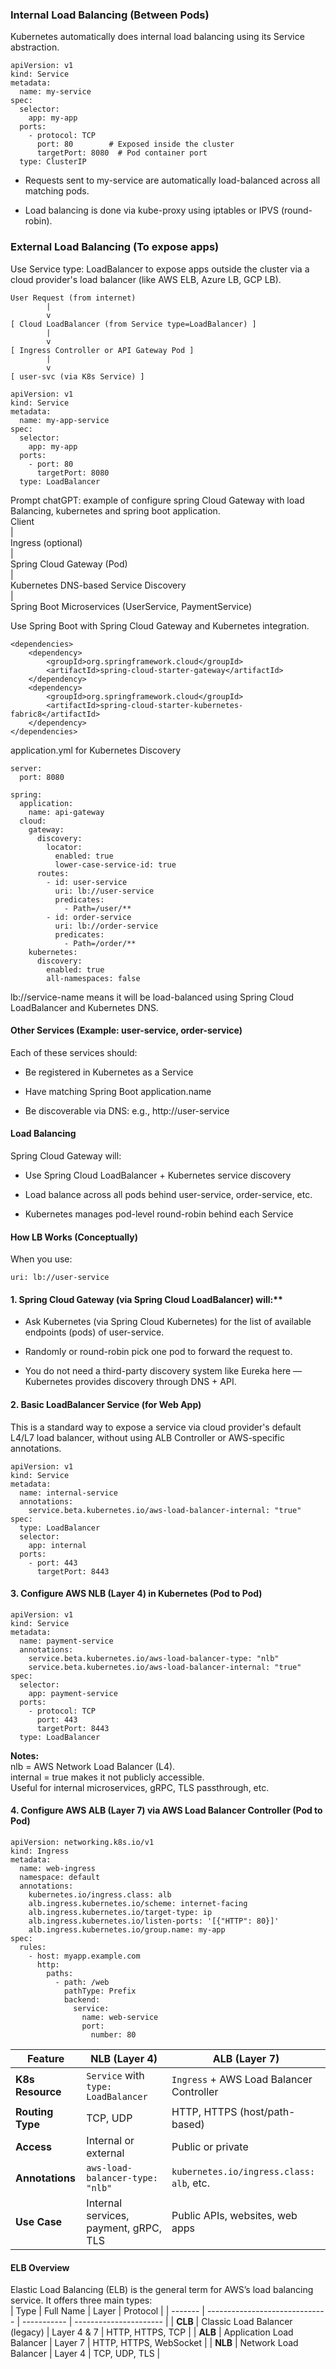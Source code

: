 ### Internal Load Balancing (Between Pods)
Kubernetes automatically does internal load balancing using its Service abstraction.  
```
apiVersion: v1
kind: Service
metadata:
  name: my-service
spec:
  selector:
    app: my-app
  ports:
    - protocol: TCP
      port: 80        # Exposed inside the cluster
      targetPort: 8080  # Pod container port
  type: ClusterIP
```
* Requests sent to my-service are automatically load-balanced across all matching pods.

* Load balancing is done via kube-proxy using iptables or IPVS (round-robin).

### External Load Balancing (To expose apps)  

Use Service type: LoadBalancer to expose apps outside the cluster via a cloud provider's load balancer (like AWS ELB, Azure LB, GCP LB).  

```
User Request (from internet)
        |
        v
[ Cloud LoadBalancer (from Service type=LoadBalancer) ]
        |
        v
[ Ingress Controller or API Gateway Pod ]
        |
        v
[ user-svc (via K8s Service) ]
```

```
apiVersion: v1
kind: Service
metadata:
  name: my-app-service
spec:
  selector:
    app: my-app
  ports:
    - port: 80
      targetPort: 8080
  type: LoadBalancer
```


Prompt chatGPT: example of configure spring Cloud Gateway with load Balancing, kubernetes and spring boot application.  
Client  
  |  
Ingress (optional)  
  |  
Spring Cloud Gateway (Pod)  
  |  
Kubernetes DNS-based Service Discovery  
  |  
Spring Boot Microservices (UserService, PaymentService)  

Use Spring Boot with Spring Cloud Gateway and Kubernetes integration.  
```
<dependencies>
    <dependency>
        <groupId>org.springframework.cloud</groupId>
        <artifactId>spring-cloud-starter-gateway</artifactId>
    </dependency>
    <dependency>
        <groupId>org.springframework.cloud</groupId>
        <artifactId>spring-cloud-starter-kubernetes-fabric8</artifactId>
    </dependency>
</dependencies>
```

application.yml for Kubernetes Discovery  
```
server:
  port: 8080

spring:
  application:
    name: api-gateway
  cloud:
    gateway:
      discovery:
        locator:
          enabled: true
          lower-case-service-id: true
      routes:
        - id: user-service
          uri: lb://user-service
          predicates:
            - Path=/user/**
        - id: order-service
          uri: lb://order-service
          predicates:
            - Path=/order/**
    kubernetes:
      discovery:
        enabled: true
        all-namespaces: false
```
lb://service-name means it will be load-balanced using Spring Cloud LoadBalancer and Kubernetes DNS.  


#### Other Services (Example: user-service, order-service)  

Each of these services should:

* Be registered in Kubernetes as a Service

* Have matching Spring Boot application.name

* Be discoverable via DNS: e.g., http://user-service

#### Load Balancing
Spring Cloud Gateway will:

* Use Spring Cloud LoadBalancer + Kubernetes service discovery

* Load balance across all pods behind user-service, order-service, etc.

* Kubernetes manages pod-level round-robin behind each Service

#### How LB Works (Conceptually)  
When you use:  
```
uri: lb://user-service
```
#### 1. Spring Cloud Gateway (via Spring Cloud LoadBalancer) will:**

* Ask Kubernetes (via Spring Cloud Kubernetes) for the list of available endpoints (pods) of user-service.

* Randomly or round-robin pick one pod to forward the request to.

* You do not need a third-party discovery system like Eureka here — Kubernetes provides discovery through DNS + API.

#### 2. Basic LoadBalancer Service (for Web App)
This is a standard way to expose a service via cloud provider's default L4/L7 load balancer, without using ALB Controller or AWS-specific annotations.
```
apiVersion: v1
kind: Service
metadata:
  name: internal-service
  annotations:
    service.beta.kubernetes.io/aws-load-balancer-internal: "true"
spec:
  type: LoadBalancer
  selector:
    app: internal
  ports:
    - port: 443
      targetPort: 8443
```

#### 3. Configure AWS NLB (Layer 4) in Kubernetes (Pod to Pod)  
```
apiVersion: v1
kind: Service
metadata:
  name: payment-service
  annotations:
    service.beta.kubernetes.io/aws-load-balancer-type: "nlb"
    service.beta.kubernetes.io/aws-load-balancer-internal: "true"
spec:
  selector:
    app: payment-service
  ports:
    - protocol: TCP
      port: 443
      targetPort: 8443
  type: LoadBalancer
```
**Notes:**  
nlb = AWS Network Load Balancer (L4).  
internal = true makes it not publicly accessible.  
Useful for internal microservices, gRPC, TLS passthrough, etc.  

#### 4. Configure AWS ALB (Layer 7) via AWS Load Balancer Controller (Pod to Pod)  
```
apiVersion: networking.k8s.io/v1
kind: Ingress
metadata:
  name: web-ingress
  namespace: default
  annotations:
    kubernetes.io/ingress.class: alb
    alb.ingress.kubernetes.io/scheme: internet-facing
    alb.ingress.kubernetes.io/target-type: ip
    alb.ingress.kubernetes.io/listen-ports: '[{"HTTP": 80}]'
    alb.ingress.kubernetes.io/group.name: my-app
spec:
  rules:
    - host: myapp.example.com
      http:
        paths:
          - path: /web
            pathType: Prefix
            backend:
              service:
                name: web-service
                port:
                  number: 80
```

| Feature          | NLB (Layer 4)                         | ALB (Layer 7)                            |
| ---------------- | ------------------------------------- | ---------------------------------------- |
| **K8s Resource** | `Service` with `type: LoadBalancer`   | `Ingress` + AWS Load Balancer Controller |
| **Routing Type** | TCP, UDP                              | HTTP, HTTPS (host/path-based)            |
| **Access**       | Internal or external                  | Public or private                        |
| **Annotations**  | `aws-load-balancer-type: "nlb"`       | `kubernetes.io/ingress.class: alb`, etc. |
| **Use Case**     | Internal services, payment, gRPC, TLS | Public APIs, websites, web apps          |

#### ELB Overview

Elastic Load Balancing (ELB) is the general term for AWS’s load balancing service. It offers three main types:  
| Type    | Full Name                      | Layer       | Protocol               |
| ------- | ------------------------------ | ----------- | ---------------------- |
| **CLB** | Classic Load Balancer (legacy) | Layer 4 & 7 | HTTP, HTTPS, TCP       |
| **ALB** | Application Load Balancer      | Layer 7     | HTTP, HTTPS, WebSocket |
| **NLB** | Network Load Balancer          | Layer 4     | TCP, UDP, TLS          |



